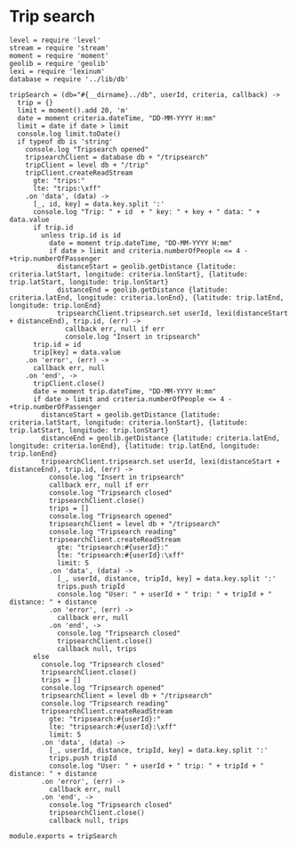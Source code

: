 # Trip search

    level = require 'level'
    stream = require 'stream'
    moment = require 'moment'
    geolib = require 'geolib'
    lexi = require 'lexinum'
    database = require '../lib/db'

    tripSearch = (db="#{__dirname}../db", userId, criteria, callback) ->
      trip = {}
      limit = moment().add 20, 'm'
      date = moment criteria.dateTime, "DD-MM-YYYY H:mm"
      limit = date if date > limit
      console.log limit.toDate()
      if typeof db is 'string'
        console.log "Tripsearch opened"
        tripsearchClient = database db + "/tripsearch"
        tripClient = level db + "/trip"
        tripClient.createReadStream
          gte: "trips:"
          lte: "trips:\xff"
        .on 'data', (data) ->
          [_, id, key] = data.key.split ':'
          console.log "Trip: " + id  + " key: " + key + " data: " + data.value
          if trip.id
            unless trip.id is id
              date = moment trip.dateTime, "DD-MM-YYYY H:mm"
              if date > limit and criteria.numberOfPeople <= 4 - +trip.numberOfPassenger
                distanceStart = geolib.getDistance {latitude: criteria.latStart, longitude: criteria.lonStart}, {latitude: trip.latStart, longitude: trip.lonStart}
                distanceEnd = geolib.getDistance {latitude: criteria.latEnd, longitude: criteria.lonEnd}, {latitude: trip.latEnd, longitude: trip.lonEnd}
                tripsearchClient.tripsearch.set userId, lexi(distanceStart + distanceEnd), trip.id, (err) ->
                  callback err, null if err
                  console.log "Insert in tripsearch"
          trip.id = id
          trip[key] = data.value
        .on 'error', (err) ->
          callback err, null
        .on 'end', ->
          tripClient.close()
          date = moment trip.dateTime, "DD-MM-YYYY H:mm"
          if date > limit and criteria.numberOfPeople <= 4 - +trip.numberOfPassenger
            distanceStart = geolib.getDistance {latitude: criteria.latStart, longitude: criteria.lonStart}, {latitude: trip.latStart, longitude: trip.lonStart}
            distanceEnd = geolib.getDistance {latitude: criteria.latEnd, longitude: criteria.lonEnd}, {latitude: trip.latEnd, longitude: trip.lonEnd}
            tripsearchClient.tripsearch.set userId, lexi(distanceStart + distanceEnd), trip.id, (err) ->
              console.log "Insert in tripsearch"
              callback err, null if err
              console.log "Tripsearch closed"
              tripsearchClient.close()
              trips = []
              console.log "Tripsearch opened"
              tripsearchClient = level db + "/tripsearch"
              console.log "Tripsearch reading"
              tripsearchClient.createReadStream
                gte: "tripsearch:#{userId}:"
                lte: "tripsearch:#{userId}:\xff"
                limit: 5
              .on 'data', (data) ->
                [_, userId, distance, tripId, key] = data.key.split ':'
                trips.push tripId
                console.log "User: " + userId + " trip: " + tripId + " distance: " + distance
              .on 'error', (err) ->
                callback err, null
              .on 'end', ->
                console.log "Tripsearch closed"
                tripsearchClient.close()
                callback null, trips
          else
            console.log "Tripsearch closed"
            tripsearchClient.close()
            trips = []
            console.log "Tripsearch opened"
            tripsearchClient = level db + "/tripsearch"
            console.log "Tripsearch reading"
            tripsearchClient.createReadStream
              gte: "tripsearch:#{userId}:"
              lte: "tripsearch:#{userId}:\xff"
              limit: 5
            .on 'data', (data) ->
              [_, userId, distance, tripId, key] = data.key.split ':'
              trips.push tripId
              console.log "User: " + userId + " trip: " + tripId + " distance: " + distance
            .on 'error', (err) ->
              callback err, null
            .on 'end', ->
              console.log "Tripsearch closed"
              tripsearchClient.close()
              callback null, trips

    module.exports = tripSearch
